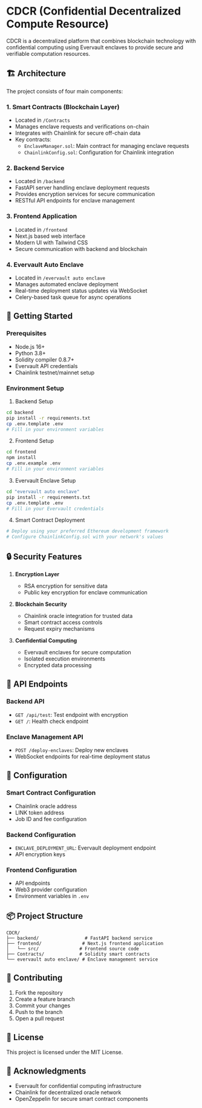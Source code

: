 # CDCR (Confidential Decentralized Compute Resource)

CDCR is a decentralized platform that combines blockchain technology with confidential computing using Evervault enclaves to provide secure and verifiable computation resources.

## 🏗️ Architecture

The project consists of four main components:

### 1. Smart Contracts (Blockchain Layer)
- Located in `/Contracts`
- Manages enclave requests and verifications on-chain
- Integrates with Chainlink for secure off-chain data
- Key contracts:
  - `EnclaveManager.sol`: Main contract for managing enclave requests
  - `ChainlinkConfig.sol`: Configuration for Chainlink integration

### 2. Backend Service
- Located in `/backend`
- FastAPI server handling enclave deployment requests
- Provides encryption services for secure communication
- RESTful API endpoints for enclave management

### 3. Frontend Application
- Located in `/frontend`
- Next.js based web interface
- Modern UI with Tailwind CSS
- Secure communication with backend and blockchain

### 4. Evervault Auto Enclave
- Located in `/evervault auto enclave`
- Manages automated enclave deployment
- Real-time deployment status updates via WebSocket
- Celery-based task queue for async operations

## 🚀 Getting Started

### Prerequisites
- Node.js 16+
- Python 3.8+
- Solidity compiler 0.8.7+
- Evervault API credentials
- Chainlink testnet/mainnet setup

### Environment Setup

1. Backend Setup
```bash
cd backend
pip install -r requirements.txt
cp .env.template .env
# Fill in your environment variables
```

2. Frontend Setup
```bash
cd frontend
npm install
cp .env.example .env
# Fill in your environment variables
```

3. Evervault Enclave Setup
```bash
cd "evervault auto enclave"
pip install -r requirements.txt
cp .env.template .env
# Fill in your Evervault credentials
```

4. Smart Contract Deployment
```bash
# Deploy using your preferred Ethereum development framework
# Configure ChainlinkConfig.sol with your network's values
```

## 🔒 Security Features

1. **Encryption Layer**
   - RSA encryption for sensitive data
   - Public key encryption for enclave communication

2. **Blockchain Security**
   - Chainlink oracle integration for trusted data
   - Smart contract access controls
   - Request expiry mechanisms

3. **Confidential Computing**
   - Evervault enclaves for secure computation
   - Isolated execution environments
   - Encrypted data processing

## 📡 API Endpoints

### Backend API
- `GET /api/test`: Test endpoint with encryption
- `GET /`: Health check endpoint

### Enclave Management API
- `POST /deploy-enclaves`: Deploy new enclaves
- WebSocket endpoints for real-time deployment status

## 🔧 Configuration

### Smart Contract Configuration
- Chainlink oracle address
- LINK token address
- Job ID and fee configuration

### Backend Configuration
- `ENCLAVE_DEPLOYMENT_URL`: Evervault deployment endpoint
- API encryption keys

### Frontend Configuration
- API endpoints
- Web3 provider configuration
- Environment variables in `.env`

## 📦 Project Structure

```
CDCR/
├── backend/                 # FastAPI backend service
├── frontend/               # Next.js frontend application
│   └── src/               # Frontend source code
├── Contracts/             # Solidity smart contracts
└── evervault auto enclave/ # Enclave management service
```

## 🤝 Contributing

1. Fork the repository
2. Create a feature branch
3. Commit your changes
4. Push to the branch
5. Open a pull request

## 📄 License

This project is licensed under the MIT License.

## 🙏 Acknowledgments

- Evervault for confidential computing infrastructure
- Chainlink for decentralized oracle network
- OpenZeppelin for secure smart contract components 